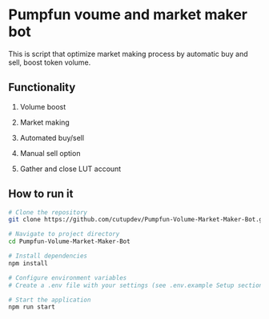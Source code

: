 # Pumpfun voume and market maker bot 

This is script that optimize market making process by automatic buy and sell, boost token volume. 

## Functionality

1. Volume boost

2. Market making

3. Automated buy/sell

4. Manual sell option 

5. Gather and close LUT account

## How to run it

```bash
# Clone the repository
git clone https://github.com/cutupdev/Pumpfun-Volume-Market-Maker-Bot.git

# Navigate to project directory
cd Pumpfun-Volume-Market-Maker-Bot

# Install dependencies
npm install

# Configure environment variables
# Create a .env file with your settings (see .env.example Setup section)

# Start the application
npm run start
```
